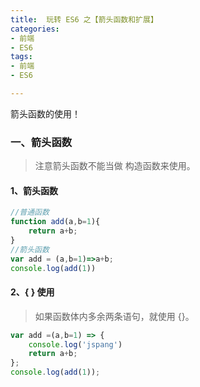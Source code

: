 ```yaml
---
title:  玩转 ES6 之【箭头函数和扩展】
categories:
- 前端
- ES6
tags:
- 前端
- ES6

---
```


箭头函数的使用！

<!--more-->

### 一、箭头函数

> 注意箭头函数不能当做 构造函数来使用。



#### 1、箭头函数

```javascript
//普通函数
function add(a,b=1){
    return a+b;
}
//箭头函数
var add = (a,b=1)=>a+b;
console.log(add(1))
```



#### 2、{ } 使用

> 如果函数体内多余两条语句，就使用 {}。

```javascript
var add =(a,b=1) => {
    console.log('jspang')
    return a+b;
};
console.log(add(1));
```





